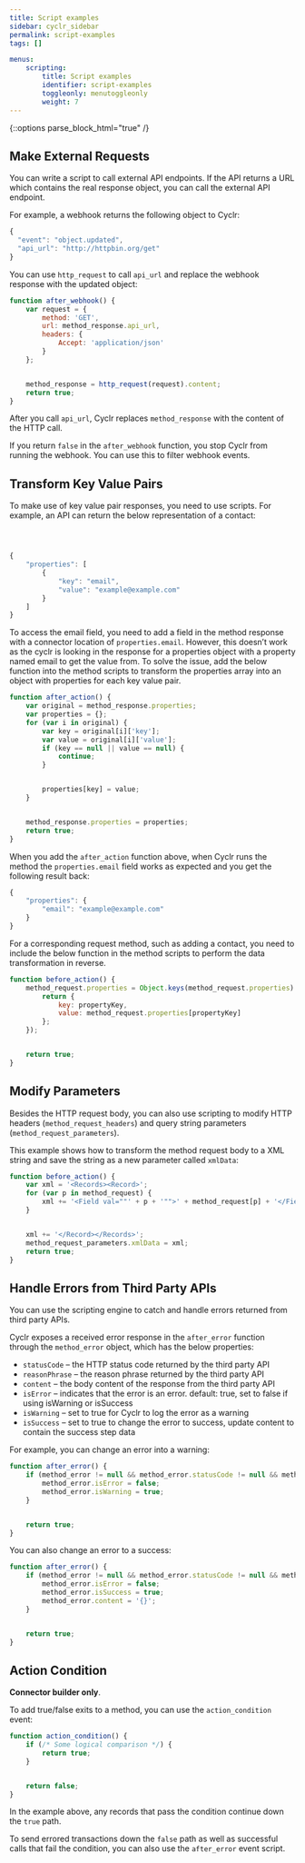 ```yaml
---
title: Script examples
sidebar: cyclr_sidebar
permalink: script-examples
tags: []

menus:
    scripting:
        title: Script examples
        identifier: script-examples
        toggleonly: menutoggleonly
        weight: 7                                                                                 
---
```

{::options parse_block_html="true" /}
<section class="card">

## Make External Requests

You can write a script to call external API endpoints. If the API returns a URL which contains the real response object, you can call the external API endpoint.

For example, a webhook returns the following object to Cyclr:

```js
{
  "event": "object.updated",
  "api_url": "http://httpbin.org/get"
}
```

You can use `http_request` to call `api_url` and replace the webhook response with the updated object:

```js
function after_webhook() {
    var request = {
        method: 'GET',
        url: method_response.api_url,
        headers: {
            Accept: 'application/json'
        }
    };


    method_response = http_request(request).content;
    return true;
}
```

After you call `api_url`, Cyclr replaces `method_response` with the content of the HTTP call.

If you return `false` in the `after_webhook` function, you stop Cyclr from running the webhook. You can use this to filter webhook events.

</section>
<section class="card">

## Transform Key Value Pairs

To make use of key value pair responses, you need to use scripts. For example, an API can return the below representation of a contact:

```js



{
    "properties": [
        {
            "key": "email",
            "value": "example@example.com"
        }
    ]
}
```

To access the email field, you need to add a field in the method response with a connector location of `properties.email`. However, this doesn’t work as the cyclr is looking in the response for a properties object with a property named email to get the value from. To solve the issue, add the below function into the method scripts to transform the properties array into an object with properties for each key value pair.

```js
function after_action() {
    var original = method_response.properties;
    var properties = {};
    for (var i in original) {
        var key = original[i]['key'];
        var value = original[i]['value'];
        if (key == null || value == null) {
            continue;
        }


        properties[key] = value;
    }


    method_response.properties = properties;
    return true;
}
```


When you add the `after_action` function above, when Cyclr runs the method the `properties.email` field works as expected and you get the following result back:

```js
{
    "properties": {
        "email": "example@example.com"
    }
}
```

For a corresponding request method, such as adding a contact, you need to include the below function in the method scripts to perform the data transformation in reverse.

```js
function before_action() {
    method_request.properties = Object.keys(method_request.properties).map(function (propertyKey) {
        return {
            key: propertyKey,
            value: method_request.properties[propertyKey]
        };
    });


    return true;
}
```

</section>
<section class="card">

## Modify Parameters

Besides the HTTP request body, you can also use scripting to modify HTTP headers (`method_request_headers`) and query string parameters (`method_request_parameters`). 

This example shows how to transform the method request body to a XML string and save the string as a new parameter called `xmlData`:

```js
function before_action() {
    var xml = '<Records><Record>';
    for (var p in method_request) {
        xml += '<Field val=""' + p + '"">' + method_request[p] + '</Field>';
    }


    xml += '</Record></Records>';
    method_request_parameters.xmlData = xml;
    return true;
}
```

</section>
<section class="card">

## Handle Errors from Third Party APIs

You can use the scripting engine to catch and handle errors returned from third party APIs.

Cyclr exposes a received error response in the `after_error` function through the `method_error` object, which has the below properties:

*  `statusCode` – the HTTP status code returned by the third party API
*  `reasonPhrase` – the reason phrase returned by the third party API
*  `content` – the body content of the response from the third party API
*  `isError` – indicates that the error is an error. default: true, set to false if using isWarning or isSuccess
*  `isWarning` – set to true for Cyclr to log the error as a warning
*  `isSuccess` – set to true to change the error to success, update content to contain the success step data

For example, you can change an error into a warning:

```js
function after_error() {
    if (method_error != null && method_error.statusCode != null && method_error.statusCode.toString() === '400' && method_error.reasonPhrase === 'Email Address not valid' ) {
        method_error.isError = false;
        method_error.isWarning = true;
    }


    return true;
}
```

You can also change an error to a success:

```js
function after_error() {
    if (method_error != null && method_error.statusCode != null && method_error.statusCode.toString() === '400' && method_error.reasonPhrase === 'Email Address not valid') {
        method_error.isError = false;
        method_error.isSuccess = true;
        method_error.content = '{}';
    }


    return true;
}
```
</section>
<section class="card">

## Action Condition

**Connector builder only**.

To add true/false exits to a method, you can use the `action_condition` event:

```js
function action_condition() {
    if (/* Some logical comparison */) {
        return true;
    }


    return false;
}
```

In the example above, any records that pass the condition continue down the `true` path.  

To send errored transactions down the `false` path as well as successful calls that fail the condition, 
you can also use the `after_error` event script.

</section>